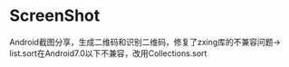 # ScreenShot
Android截图分享，生成二维码和识别二维码，修复了zxing库的不兼容问题-> list.sort在Android7.0以下不兼容，改用Collections.sort
